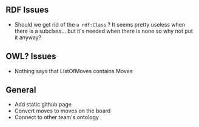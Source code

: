 ## RDF Issues

- Should we get rid of the `a rdf:Class` ? It seems pretty useless when there is a subclass... but it's needed when there is none so why not put it anyway?

## OWL? Issues

- Nothing says that ListOfMoves contains Moves

## General

- Add static github page
- Convert moves to moves on the board
- Connect to other team's ontology
